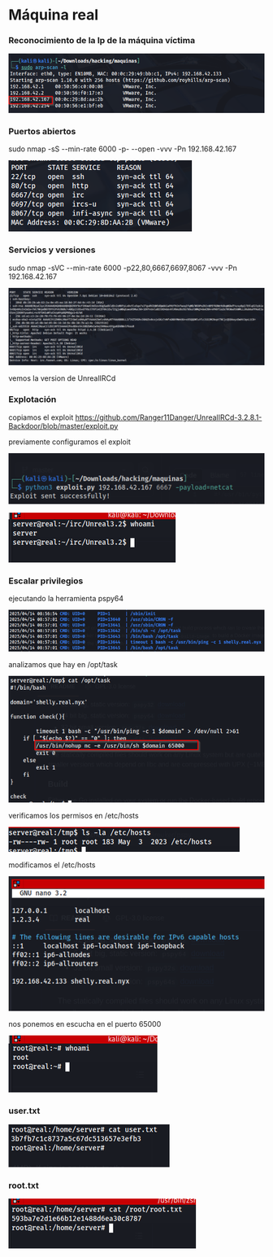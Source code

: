 # Máquina real

### Reconocimiento de la Ip de la máquina víctima

![alt text](image.png)

### Puertos abiertos

sudo nmap -sS --min-rate 6000 -p- --open -vvv -Pn 192.168.42.167

![alt text](image-1.png)


### Servicios y versiones 

sudo nmap -sVC --min-rate 6000 -p22,80,6667,6697,8067 -vvv -Pn 192.168.42.167

![alt text](image-2.png)

vemos la version de UnrealIRCd

### Explotación

copiamos el exploit https://github.com/Ranger11Danger/UnrealIRCd-3.2.8.1-Backdoor/blob/master/exploit.py

previamente configuramos el exploit

![alt text](image-3.png)

![alt text](image-4.png)

### Escalar privilegios

ejecutando la herramienta pspy64

![alt text](image-5.png)

analizamos que hay en /opt/task

![alt text](image-6.png)

verificamos los permisos en /etc/hosts

![alt text](image-7.png)

modificamos el /etc/hosts

![alt text](image-8.png)

nos ponemos en escucha en el puerto 65000

![alt text](image-9.png)

### user.txt

![alt text](image-10.png)

### root.txt

![alt text](image-11.png)
